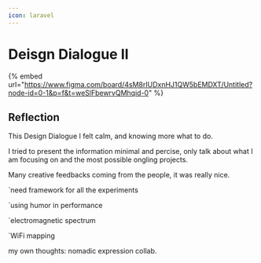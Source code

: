 ```yaml
---
icon: laravel
---
```


# Deisgn Dialogue II

{% embed url="https://www.figma.com/board/4sM8rIUDxnHJ1QW5bEMDXT/Untitled?node-id=0-1&p=f&t=weSlFbewrvQMhqid-0" %}

## Reflection

This Design Dialogue I felt calm, and knowing more what to do.&#x20;

I tried to present the information minimal and percise, only talk about what I am focusing on and the most possible ongling projects.&#x20;

Many creative feedbacks coming from the people, it was really nice.

\`need framework for all the experiments

\`using humor in performance

\`electromagnetic spectrum

\`WiFi mapping

my own thoughts: nomadic expression collab.

